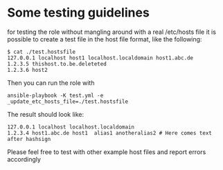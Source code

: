 # Some testing guidelines

for testing the role without mangling around with a real /etc/hosts file it is possible
to create a test file in the host file format, like the following:

```[bash]
$ cat ./test.hostsfile
127.0.0.1 localhost host1 localhost.localdomain host1.abc.de
1.2.3.5 thishost.to.be.deleteted
1.2.3.6 host2
```

Then you can run the role with

```[bash]
ansible-playbook -K test.yml -e _update_etc_hosts_file=./test.hostsfile
```

The result should look like:

```[bash]
127.0.0.1 localhost localhost.localdomain
1.2.3.4 host1.abc.de host1  alias1 anotheralias2 # Here comes text after hashsign
```

Please feel free to test with other example host files and report errors accordingly
